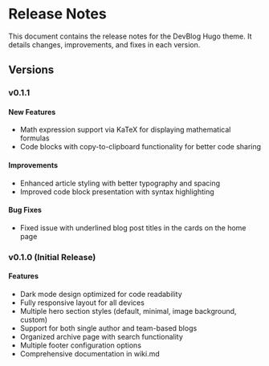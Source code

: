 # Release Notes

This document contains the release notes for the DevBlog Hugo theme. It details changes, improvements, and fixes in each version.

## Versions

### v0.1.1

#### New Features
- Math expression support via KaTeX for displaying mathematical formulas
- Code blocks with copy-to-clipboard functionality for better code sharing

#### Improvements
- Enhanced article styling with better typography and spacing
- Improved code block presentation with syntax highlighting

#### Bug Fixes
- Fixed issue with underlined blog post titles in the cards on the home page

### v0.1.0 (Initial Release)

#### Features

- Dark mode design optimized for code readability
- Fully responsive layout for all devices
- Multiple hero section styles (default, minimal, image background, custom)
- Support for both single author and team-based blogs
- Organized archive page with search functionality
- Multiple footer configuration options
- Comprehensive documentation in wiki.md

